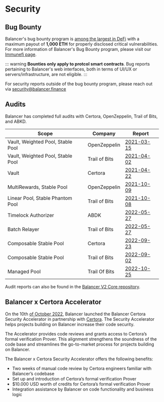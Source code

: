 # Security

## Bug Bounty

Balancer's bug bounty program is [among the largest in DeFi](https://immunefi.com/explore/?sort=reward%3Adesc) with a maximum payout of **1,000 ETH** for properly disclosed critical vulnerabilities. For more information of Balancer's Bug Bounty program, please visit our [Immunefi page](https://immunefi.com/bounty/balancer/).

::: warning
**Bounties only apply to protcol smart contracts**. Bug reports pertaining to Balancer's web interfaces, both in terms of UI/UX or servers/infrastructure, are not eligible.
:::

For security reports outside of the bug bounty program, please reach out via security@balancer.finance

## Audits

Balancer has completed full audits with Certora, OpenZeppelin, Trail of Bits, and ABKD.

| Scope                             | Company       | Report                                                                                                         |
| --------------------------------- | ------------- | -------------------------------------------------------------------------------------------------------------- |
| Vault, Weighted Pool, Stable Pool | OpenZeppelin  | [2021-03-15](https://github.com/balancer/balancer-v2-monorepo/blob/master/audits/openzeppelin/2021-03-15.pdf)  |
| Vault, Weighted Pool, Stable Pool | Trail of Bits | [2021-04-02](https://github.com/balancer/balancer-v2-monorepo/blob/master/audits/trail-of-bits/2021-04-02.pdf) |
| Vault                             | Certora       | [2021-04-22](https://github.com/balancer/balancer-v2-monorepo/blob/master/audits/certora/2021-04-22.pdf)       |
| MultiRewards, Stable Pool         | OpenZeppelin  | [2021-10-09](https://github.com/balancer/balancer-v2-monorepo/blob/master/audits/openzeppelin/2021-10-09.pdf)  |
| Linear Pool, Stable Phantom Pool  | Trail of Bits | [2021-10-08](https://github.com/balancer/balancer-v2-monorepo/blob/master/audits/trail-of-bits/2021-10-08.pdf) |
| Timelock Authorizer               | ABDK          | [2022-05-27](https://github.com/balancer/balancer-v2-monorepo/blob/master/audits/abdk/2022-05-27.pdf)          |
| Batch Relayer                     | Trail of Bits | [2022-05-27](https://github.com/balancer/balancer-v2-monorepo/blob/master/audits/trail-of-bits/2022-05-27.pdf) |
| Composable Stable Pool            | Certora       | [2022-09-23](https://github.com/balancer/balancer-v2-monorepo/blob/master/audits/certora/2022-09-23.pdf)       |
| Composable Stable Pool            | Trail of Bits | [2022-09-02](https://github.com/balancer/balancer-v2-monorepo/blob/master/audits/trail-of-bits/2022-09-02.pdf) |
| Managed Pool                      | Trail Of Bits | [2022-10-25](https://github.com/balancer/balancer-v2-monorepo/blob/master/audits/trail-of-bits/2022-10-25.pdf) |

Audit reports can also be found in the [Balancer V2 Core repository](https://github.com/balancer/balancer-core-v2/tree/master/audits).

## Balancer x Certora Accelerator

On the 10th [of October 2022](https://medium.com/balancer-protocol/balancer-and-certora-launch-security-accelerator-420d3b839a37), Balancer launched the Balancer Certora Security Accelerator in partnership with [Certora](https://www.certora.com/). The Security Accelerator helps projects building on Balancer increase their code security.

The Accelerator provides code reviews and grants access to Certora’s formal verification Prover. This alignment strengthens the soundness of the code base and streamlines the go-to-market process for projects building on Balancer.

The Balancer x Certora Security Accelerator offers the following benefits:

- Two weeks of manual code review by Certora engineers familiar with Balancer’s codebase
- Set up and introduction of Certora’s formal verification Prover
- $10.000 USD worth of credits for Certora’s formal verification Prover
- Integration assistance by Balancer on code functionality and business logic
